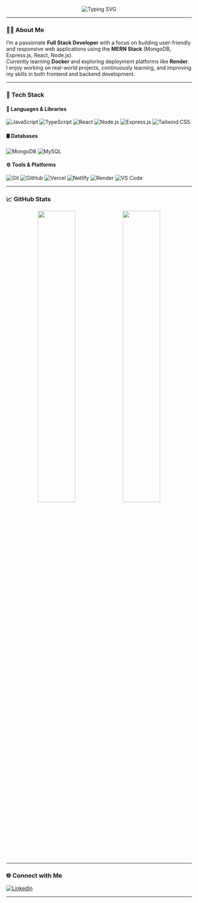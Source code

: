 <!-- Typing Animation -->
<p align="center">
  <img src="https://readme-typing-svg.herokuapp.com?font=Fira+Code&weight=600&size=22&pause=1000&color=2A6FFF&center=true&vCenter=true&width=435&lines=Hi+%F0%9F%91%8B%2C+I'm+Rajesh+Sahoo;Web+Developer+from+India;Full+Stack+Developer+(MERN);I+love+building+web+apps+%F0%9F%92%BB" alt="Typing SVG" />
</p>

---

### 👨‍💻 About Me

I’m a passionate **Full Stack Developer** with a focus on building user-friendly and responsive web applications using the **MERN Stack** (MongoDB, Express.js, React, Node.js).  
Currently learning **Docker** and exploring deployment platforms like **Render**.  
I enjoy working on real-world projects, continuously learning, and improving my skills in both frontend and backend development.

---

### 🧰 Tech Stack

#### 🚀 Languages & Libraries
![JavaScript](https://img.shields.io/badge/-JavaScript-F7DF1E?logo=javascript&logoColor=black&style=flat-square)
![TypeScript](https://img.shields.io/badge/-TypeScript-3178C6?logo=typescript&logoColor=white&style=flat-square)
![React](https://img.shields.io/badge/-React-61DAFB?logo=react&logoColor=black&style=flat-square)
![Node.js](https://img.shields.io/badge/-Node.js-339933?logo=node.js&logoColor=white&style=flat-square)
![Express.js](https://img.shields.io/badge/-Express.js-000000?logo=express&logoColor=white&style=flat-square)
![Tailwind CSS](https://img.shields.io/badge/-TailwindCSS-06B6D4?logo=tailwindcss&logoColor=white&style=flat-square)

#### 🛢 Databases
![MongoDB](https://img.shields.io/badge/-MongoDB-47A248?logo=mongodb&logoColor=white&style=flat-square)
![MySQL](https://img.shields.io/badge/-MySQL-4479A1?logo=mysql&logoColor=white&style=flat-square)

#### ⚙️ Tools & Platforms
![Git](https://img.shields.io/badge/-Git-F05032?logo=git&logoColor=white&style=flat-square)
![GitHub](https://img.shields.io/badge/-GitHub-181717?logo=github&logoColor=white&style=flat-square)
![Vercel](https://img.shields.io/badge/-Vercel-000000?logo=vercel&logoColor=white&style=flat-square)
![Netlify](https://img.shields.io/badge/-Netlify-00C7B7?logo=netlify&logoColor=white&style=flat-square)
![Render](https://img.shields.io/badge/-Render-2A6FFF?logo=render&logoColor=white&style=flat-square)
![VS Code](https://img.shields.io/badge/-VSCode-007ACC?logo=visual-studio-code&logoColor=white&style=flat-square)

---

### 📈 GitHub Stats

<p align="center">
  <img src="https://github-readme-stats.vercel.app/api?username=rajeshsahoo14&show_icons=true&theme=radical&hide_border=true" width="45%"/>
  <img src="https://github-readme-streak-stats.herokuapp.com?user=rajeshsahoo14&theme=radical&hide_border=true" width="45%"/>
</p>

---

### 🌐 Connect with Me

[![LinkedIn](https://img.shields.io/badge/-LinkedIn-0077B5?logo=linkedin&logoColor=white&style=flat-square)](https://linkedin.com/in/rajeshsahoo14)

---

